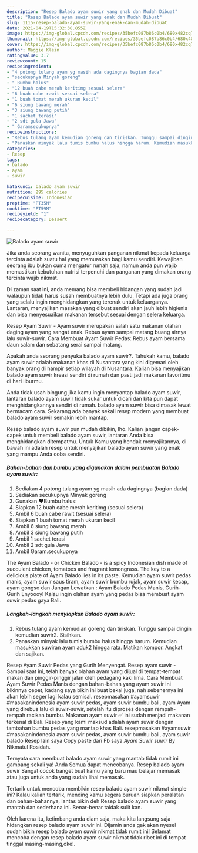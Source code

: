 ```yaml
---
description: "Resep Balado ayam suwir yang enak dan Mudah Dibuat"
title: "Resep Balado ayam suwir yang enak dan Mudah Dibuat"
slug: 1115-resep-balado-ayam-suwir-yang-enak-dan-mudah-dibuat
date: 2021-04-19T15:32:38.855Z
image: https://img-global.cpcdn.com/recipes/35befc087b86c0b4/680x482cq70/balado-ayam-suwir-foto-resep-utama.jpg
thumbnail: https://img-global.cpcdn.com/recipes/35befc087b86c0b4/680x482cq70/balado-ayam-suwir-foto-resep-utama.jpg
cover: https://img-global.cpcdn.com/recipes/35befc087b86c0b4/680x482cq70/balado-ayam-suwir-foto-resep-utama.jpg
author: Maggie Klein
ratingvalue: 3.7
reviewcount: 15
recipeingredient:
- "4 potong tulang ayam yg masih ada dagingnya bagian dada"
- "secukupnya Minyak goreng"
- " Bumbu halus"
- "12 buah cabe merah keritimg sesuai selera"
- "6 buah cabe rawit sesuai selera"
- "1 buah tomat merah ukuran kecil"
- "6 siung bawang merah"
- "3 siung bawang putih"
- "1 sachet terasi"
- "2 sdt gula Jawa"
- " Garamsecukupnya"
recipeinstructions:
- "Rebus tulang ayam kemudian goreng dan tiriskan. Tunggu sampai dingin kemudian suwir2. Sisihkan."
- "Panaskan minyak lalu tumis bumbu halus hingga harum. Kemudian masukkan suwiran ayam aduk2 hingga rata. Matikan kompor. Angkat dan sajikan."
categories:
- Resep
tags:
- balado
- ayam
- suwir

katakunci: balado ayam suwir 
nutrition: 295 calories
recipecuisine: Indonesian
preptime: "PT35M"
cooktime: "PT59M"
recipeyield: "1"
recipecategory: Dessert

---
```



![Balado ayam suwir](https://img-global.cpcdn.com/recipes/35befc087b86c0b4/680x482cq70/balado-ayam-suwir-foto-resep-utama.jpg)

Jika anda seorang wanita, menyuguhkan panganan nikmat kepada keluarga tercinta adalah suatu hal yang memuaskan bagi kamu sendiri. Kewajiban seorang ibu bukan cuma mengatur rumah saja, namun anda pun wajib memastikan kebutuhan nutrisi terpenuhi dan panganan yang dimakan orang tercinta wajib nikmat.

Di zaman  saat ini, anda memang bisa membeli hidangan yang sudah jadi walaupun tidak harus susah membuatnya lebih dulu. Tetapi ada juga orang yang selalu ingin menghidangkan yang terenak untuk keluarganya. Lantaran, menyajikan masakan yang dibuat sendiri akan jauh lebih higienis dan bisa menyesuaikan makanan tersebut sesuai dengan selera keluarga. 

Resep Ayam Suwir - Ayam suwir merupakan salah satu makanan olahan daging ayam yang sangat enak. Rebus ayam sampai matang buang airnya lalu suwir-suwir. Cara Membuat Ayam Suwir Pedas: Rebus ayam bersama daun salam dan sebatang serai sampai matang.

Apakah anda seorang penyuka balado ayam suwir?. Tahukah kamu, balado ayam suwir adalah makanan khas di Nusantara yang kini digemari oleh banyak orang di hampir setiap wilayah di Nusantara. Kalian bisa menyajikan balado ayam suwir kreasi sendiri di rumah dan pasti jadi makanan favoritmu di hari liburmu.

Anda tidak usah bingung jika kamu ingin menyantap balado ayam suwir, lantaran balado ayam suwir tidak sukar untuk dicari dan kita pun dapat menghidangkannya sendiri di rumah. balado ayam suwir bisa dimasak lewat bermacam cara. Sekarang ada banyak sekali resep modern yang membuat balado ayam suwir semakin lebih mantap.

Resep balado ayam suwir pun mudah dibikin, lho. Kalian jangan capek-capek untuk membeli balado ayam suwir, lantaran Anda bisa menghidangkan ditempatmu. Untuk Kamu yang hendak menyajikannya, di bawah ini adalah resep untuk menyajikan balado ayam suwir yang enak yang mampu Anda coba sendiri.

<!--inarticleads1-->

##### Bahan-bahan dan bumbu yang digunakan dalam pembuatan Balado ayam suwir:

1. Sediakan 4 potong tulang ayam yg masih ada dagingnya (bagian dada)
1. Sediakan secukupnya Minyak goreng
1. Gunakan  ❤️Bumbu halus:
1. Siapkan 12 buah cabe merah keritimg (sesuai selera)
1. Ambil 6 buah cabe rawit (sesuai selera)
1. Siapkan 1 buah tomat merah ukuran kecil
1. Ambil 6 siung bawang merah
1. Ambil 3 siung bawang putih
1. Ambil 1 sachet terasi
1. Ambil 2 sdt gula Jawa
1. Ambil  Garam.secukupnya


The Ayam Balado - or Chicken Balado - is a spicy Indonesian dish made of succulent chicken, tomatoes and fragrant lemongrass. The key to a delicious plate of Ayam Balado lies in its paste. Kemudian ayam suwir pedas manis, ayam suwir saus tiram, ayam suwir bumbu rujak, ayam suwir kecap, ayam gongso dan Jangan Lewatkan : Ayam Balado Pedas Manis, Gurih-Gurih Enyoooy! Kalau ingin olahan ayam yang pedas bisa membuat ayam suwir pedas gaya Bali. 

<!--inarticleads2-->

##### Langkah-langkah menyiapkan Balado ayam suwir:

1. Rebus tulang ayam kemudian goreng dan tiriskan. Tunggu sampai dingin kemudian suwir2. Sisihkan.
1. Panaskan minyak lalu tumis bumbu halus hingga harum. Kemudian masukkan suwiran ayam aduk2 hingga rata. Matikan kompor. Angkat dan sajikan.


Resep Ayam Suwir Pedas yang Gurih Menyengat. Resep ayam suwir - Sampai saat ini, telah banyak olahan ayam yang dijual di tempat-tempat makan dan pinggir-pinggir jalan oleh pedagang kaki lima. Cara Membuat Ayam Suwir Pedas Manis dengan bahan-bahan yang ayam suwir ini bikinnya cepet, kadang saya bikin ini buat bekal juga, nah sebenernya ini akan lebih seger lagi kalau semisal. resepmasakan #ayamsuwir #masakanindonesia ayam suwir pedas, ayam suwir bumbu bali, ayam Ayam yang direbus lalu di suwir-suwir, setelah itu diproses dengan rempah-rempah racikan bumbu. Makanan ayam suwir ✅ ini sudah menjadi makanan terkenal di Bali. Resep yang kami maksud adalah ayam suwir dengan tambahan bumbu pedas yang mantap khas Bali. resepmasakan #ayamsuwir #masakanindonesia ayam suwir pedas, ayam suwir bumbu bali, ayam suwir balado Resep lain saya Copy paste dari Fb saya *Ayam Suwir suwir* By Nikmatul Rosidah. 

Ternyata cara membuat balado ayam suwir yang mantab tidak rumit ini gampang sekali ya! Anda Semua dapat mencobanya. Resep balado ayam suwir Sangat cocok banget buat kamu yang baru mau belajar memasak atau juga untuk anda yang sudah lihai memasak.

Tertarik untuk mencoba membikin resep balado ayam suwir nikmat simple ini? Kalau kalian tertarik, mending kamu segera buruan siapkan peralatan dan bahan-bahannya, lantas bikin deh Resep balado ayam suwir yang mantab dan sederhana ini. Benar-benar taidak sulit kan. 

Oleh karena itu, ketimbang anda diam saja, maka kita langsung saja hidangkan resep balado ayam suwir ini. Dijamin anda gak akan nyesel sudah bikin resep balado ayam suwir nikmat tidak rumit ini! Selamat mencoba dengan resep balado ayam suwir nikmat tidak ribet ini di tempat tinggal masing-masing,oke!.

